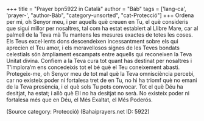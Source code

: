 +++
title = "Prayer bpn5922 in Català"
author = "Báb"
tags = ['lang-ca', 'prayer-', "author-Báb", "category-unsorted", "cat-Protecció"]
+++
Ordena per mi, oh Senyor meu, i per aquells què creuen en Tu, el què consideris que sigui millor per nosaltres, tal com ha estat establert al Llibre Mare, car al palmell de la Teva mà Tu mantens les mesures exactes de totes les coses.
Els Teus excel·lents dons descendeixen incessantment sobre els qui aprecien el Teu amor, i els meravellosos signes de les Teves bondats celestials són àmpliament escampats entre aquells qui reconeixen la Teva Unitat divina. Confiem a la Teva cura tot quant has destinat per nosaltres i T’implora’m ens concedeixis tot el bé què el Teu coneixement abasti.
Protegeix-me, oh Senyor meu de tot mal què la Teva omnisciència percebi, car no existeix poder ni fortalesa tret de en Tu, no hi ha triomf què no emani de la Teva presència, i el què sols Tu pots convocar. Tot el què Déu ha desitjat, ha estat; i allò què Ell no ha desitjat no serà.
No existeix poder ni fortalesa més que en Déu, el Més Exaltat, el Més Poderós.

(Source category: Protecció)
(Bahaiprayers.net ID: 5922)

